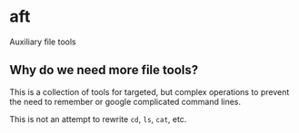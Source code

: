 # aft

Auxiliary file tools

## Why do we need more file tools?

This is a collection of tools for targeted, but complex operations
to prevent the need to remember or google complicated command lines.

This is not an attempt to rewrite `cd`, `ls`, `cat`, etc.

